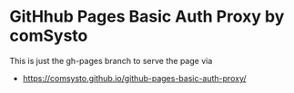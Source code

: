 # GitHhub Pages Basic Auth Proxy by comSysto

This is just the gh-pages branch to serve the page via
  * https://comsysto.github.io/github-pages-basic-auth-proxy/
